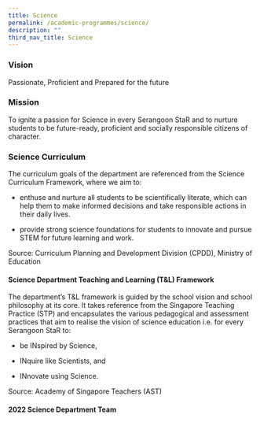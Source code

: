 ```yaml
---
title: Science
permalink: /academic-programmes/science/
description: ""
third_nav_title: Science
---
```

### Vision

Passionate, Proficient and Prepared for the future

### Mission

To ignite a passion for Science in every Serangoon StaR and to nurture students to be future-ready, proficient and socially responsible citizens of character.

### Science Curriculum

The curriculum goals of the department are referenced from the Science Curriculum Framework, where we aim to: 

* enthuse and nurture all students to be scientifically literate, which can help them to make informed decisions and take responsible actions in their daily lives. 

* provide strong science foundations for students to innovate and pursue STEM for future learning and work. 


 

Source: Curriculum Planning and Development Division (CPDD), Ministry of Education
 
#### Science Department Teaching and Learning (T&amp;L) Framework

The department’s T&amp;L framework is guided by the school vision and school philosophy at its core. It takes reference from the Singapore Teaching Practice (STP) and encapsulates the various pedagogical and assessment practices that aim to realise the vision of science education i.e. for every Serangoon StaR to:

* be INspired by Science, 

* INquire like Scientists, and 

* INnovate using Science. 


 

Source: Academy of Singapore Teachers (AST)

#### 2022 Science Department Team


